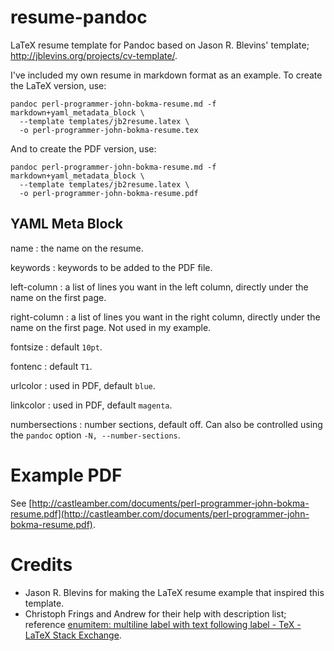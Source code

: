 # resume-pandoc

LaTeX resume template for Pandoc based on Jason R. Blevins' template;
http://jblevins.org/projects/cv-template/.

I've included my own resume in markdown format as an example.
To create the LaTeX version, use:

~~~
pandoc perl-programmer-john-bokma-resume.md -f markdown+yaml_metadata_block \
  --template templates/jb2resume.latex \
  -o perl-programmer-john-bokma-resume.tex
~~~

And to create the PDF version, use:

~~~
pandoc perl-programmer-john-bokma-resume.md -f markdown+yaml_metadata_block \
  --template templates/jb2resume.latex \
  -o perl-programmer-john-bokma-resume.pdf
~~~

## YAML Meta Block

name
 : the name on the resume.

keywords
 : keywords to be added to the PDF file.

left-column
 : a list of lines you want in the left column, directly under the name
   on the first page.

right-column
 : a list of lines you want in the right column, directly under the
   name on the first page. Not used in my example.
   
fontsize
 : default `10pt`.

fontenc
 : default `T1`.

urlcolor
 : used in PDF, default `blue`.
 
linkcolor
 : used in PDF, default `magenta`.
 
numbersections
 : number sections, default off. Can also be controlled using the
 `pandoc` option `-N, --number-sections`.

# Example PDF

See [http://castleamber.com/documents/perl-programmer-john-bokma-resume.pdf](http://castleamber.com/documents/perl-programmer-john-bokma-resume.pdf).

# Credits

- Jason R. Blevins for making the LaTeX resume example that inspired this
  template.
- Christoph Frings and Andrew for their help with description list; reference
  [enumitem: multiline label with text following label - TeX - LaTeX Stack Exchange](https://tex.stackexchange.com/questions/323903/enumitem-multiline-label-with-text-following-label).
